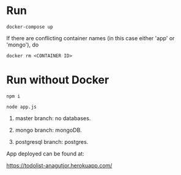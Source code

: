 # Run
```
docker-compose up
```
If there are conflicting container names (in this case either 'app' or 'mongo'), do
```
docker rm <CONTAINER ID>
```

# Run without Docker 

```
npm i

node app.js
```

1. master branch: no databases.

2. mongo branch: mongoDB.

3. postgresql branch: postgres.


App deployed can be found at: 

https://todolist-anagutjor.herokuapp.com/
